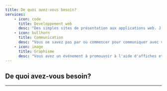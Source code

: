 ```yaml
---
title: De quoi avez-vous besoin?
services:
    - icon: code
      title: Developpement web
      desc: "Des simples sites de présentation aux applications web. J'apprends régulièrement à utiliser de nouveaux outils pour pouvoir vous proposer une solution qui répondre à vos besoins spécifiques."
    - icon: bullhorn
      title: Communication
      desc: "Vous ne savez pas par où commencer pour communiquer avec vos clients, ou même en interne? Vous aimeriez vous remettre à la page? Vous aimeriez donner un coup de boost à votre marketing? Promouvoir un élément en particulier?"
    - icon: image
      title: Graphisme
      desc: "Vous avez un événement à promouvoir à l'aide d'affiches et de flyers? Vous avez besoin d'une nouvelle carte de visite?"
---
```


## De quoi avez-vous besoin?

---
